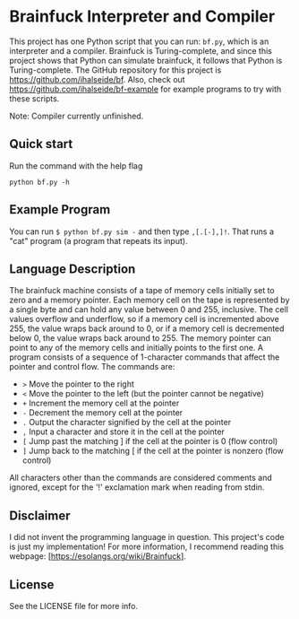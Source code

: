 # Brainfuck Interpreter and Compiler

This project has one Python script that you can run: `bf.py`, which is an interpreter and a compiler. Brainfuck is Turing-complete, and since this project shows that Python can simulate brainfuck, it follows that Python is Turing-complete. The GitHub repository for this project is https://github.com/ihalseide/bf. Also, check out https://github.com/ihalseide/bf-example for example programs to try with these scripts.

Note: Compiler currently unfinished.

## Quick start

Run the command with the help flag

```shell
python bf.py -h
```

## Example Program

You can run `$ python bf.py sim -` and then type `,[.[-],]!`. That runs a "cat" program (a program that repeats its input).

## Language Description

The brainfuck machine consists of a tape of memory cells initially set to zero and a memory pointer. Each memory cell on the tape is represented by a single byte and can hold any value between 0 and 255, inclusive. The cell values overflow and underflow, so if a memory cell is incremented above 255, the value wraps back around to 0, or if a memory cell is decremented below 0, the value wraps back around to 255. The memory pointer can point to any of the memory cells and initially points to the first one. A program consists of a sequence of 1-character commands that affect the pointer and control flow. The commands are:

* `>`	Move the pointer to the right
* `<`	Move the pointer to the left (but the pointer cannot be negative)
* `+`	Increment the memory cell at the pointer
* `-`	Decrement the memory cell at the pointer
* `.`	Output the character signified by the cell at the pointer
* `,`	Input a character and store it in the cell at the pointer
* `[`	Jump past the matching ] if the cell at the pointer is 0 (flow control)
* `]`	Jump back to the matching [ if the cell at the pointer is nonzero (flow control)

All characters other than the commands are considered comments and ignored, except for the '!' exclamation mark when reading from stdin.

## Disclaimer

I did not invent the programming language in question. This project's code is just my implementation! For more information, I recommend reading this webpage: [https://esolangs.org/wiki/Brainfuck].

## License

See the LICENSE file for more info.

